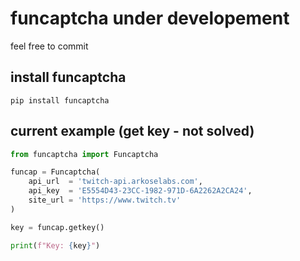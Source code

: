 # funcaptcha under developement
feel free to commit

## install funcaptcha
```
pip install funcaptcha
```
## current example (get key - not solved)
```python
from funcaptcha import Funcaptcha

funcap = Funcaptcha(
    api_url  = 'twitch-api.arkoselabs.com',
    api_key  = 'E5554D43-23CC-1982-971D-6A2262A2CA24',
    site_url = 'https://www.twitch.tv'
)

key = funcap.getkey()

print(f"Key: {key}")
```
